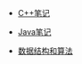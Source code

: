 * [C++笔记](/note/c++/index.md)
* [Java笔记](/note/java/index.md)

* [数据结构和算法](/note/algorithm/index.md)